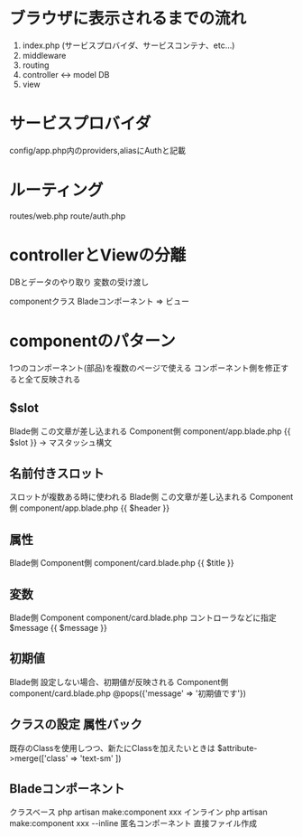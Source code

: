 # ブラウザに表示されるまでの流れ
1. index.php
(サービスプロバイダ、サービスコンテナ、etc...)
2. middleware
3. routing
4. controller <-> model DB
5. view


# サービスプロバイダ
config/app.php内のproviders,aliasにAuthと記載

# ルーティング
routes/web.php
route/auth.php

# controllerとViewの分離
DBとデータのやり取り
変数の受け渡し

componentクラス
Bladeコンポーネント
=> ビュー

# componentのパターン
1つのコンポーネント(部品)を複数のページで使える
コンポーネント側を修正すると全て反映される

## $slot
Blade側
<x-app>この文章が差し込まれる</x-app>
Component側 component/app.blade.php
{{ $slot }}
-> マスタッシュ構文

## 名前付きスロット
スロットが複数ある時に使われる
Blade側 
<x-slot name="header">この文章が差し込まれる<x-slot>
Component側 component/app.blade.php
{{ $header }}

## 属性
Blade側
<x-card title="タイトル" />
Component側 component/card.blade.php
{{ $title }}

## 変数
Blade側
<x-card :message="$message" />
Component component/card.blade.php
コントローラなどに指定 $message
{{ $message }}

## 初期値
Blade側
設定しない場合、初期値が反映される
Component側 component/card.blade.php
@pops({'message' => '初期値です'})

## クラスの設定 属性バック

<div {{ $attribute }}>
既存のClassを使用しつつ、新たにClassを加えたいときは
$attribute->merge(['class' => 'text-sm' ])


## Bladeコンポーネント
クラスベース php artisan make:component xxx
インライン php artisan make:component xxx --inline
匿名コンポーネント 直接ファイル作成












